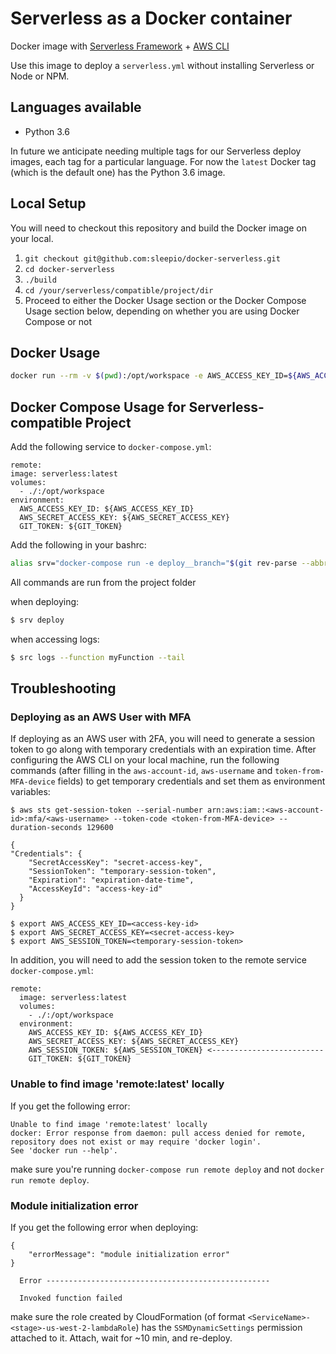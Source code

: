# Serverless as a Docker container

Docker image with [Serverless Framework](https://serverless.com/) + [AWS CLI](https://aws.amazon.com/cli/)

Use this image to deploy a `serverless.yml` without installing Serverless or Node or NPM.

## Languages available

- Python 3.6

In future we anticipate needing multiple tags for our Serverless deploy images, each tag for a particular language. For now the `latest` Docker tag (which is the default one) has the Python 3.6 image.

## Local Setup

You will need to checkout this repository and build the Docker image on your local.

1. `git checkout git@github.com:sleepio/docker-serverless.git`
2. `cd docker-serverless`
3. `./build`
4. `cd /your/serverless/compatible/project/dir`
5. Proceed to either the Docker Usage section or the Docker Compose Usage section below, depending on whether you are using Docker Compose or not

## Docker Usage

```bash
docker run --rm -v $(pwd):/opt/workspace -e AWS_ACCESS_KEY_ID=${AWS_ACCESS_KEY_ID} -e AWS_SECRET_ACCESS_KEY=${AWS_SECRET_ACCESS_KEY} -e GIT_TOKEN=${GIT_TOKEN} serverless:latest deploy
```

## Docker Compose Usage for Serverless-compatible Project

Add the following service to `docker-compose.yml`:
```
remote:
image: serverless:latest
volumes:
  - ./:/opt/workspace
environment:
  AWS_ACCESS_KEY_ID: ${AWS_ACCESS_KEY_ID}
  AWS_SECRET_ACCESS_KEY: ${AWS_SECRET_ACCESS_KEY}
  GIT_TOKEN: ${GIT_TOKEN}
```

Add the following in your bashrc:
```sh
alias srv="docker-compose run -e deploy__branch="$(git rev-parse --abbrev-ref HEAD)" -e deploy__HEAD="$(git rev-parse HEAD)" -e deploy__timestamp="$(date +%s)" -e deploy__whoami="$(whoami)" remote"
```

All commands are run from the project folder

when deploying:
```sh
$ srv deploy
```

when accessing logs:
```sh
$ src logs --function myFunction --tail
```

## Troubleshooting

### Deploying as an AWS User with MFA

If deploying as an AWS user with 2FA, you will need to generate a session token to go along with temporary credentials with an expiration time. After configuring the AWS CLI on your local machine, run the following commands (after filling in the ``aws-account-id``, ``aws-username`` and ``token-from-MFA-device`` fields) to get temporary credentials and set them as environment variables:
```
$ aws sts get-session-token --serial-number arn:aws:iam::<aws-account-id>:mfa/<aws-username> --token-code <token-from-MFA-device> --duration-seconds 129600

{
"Credentials": {
    "SecretAccessKey": "secret-access-key",
    "SessionToken": "temporary-session-token",
    "Expiration": "expiration-date-time",
    "AccessKeyId": "access-key-id"
  }
}

$ export AWS_ACCESS_KEY_ID=<access-key-id>
$ export AWS_SECRET_ACCESS_KEY=<secret-access-key>
$ export AWS_SESSION_TOKEN=<temporary-session-token>

```
In addition, you will need to add the session token to the remote service `docker-compose.yml`:

```
remote:
  image: serverless:latest
  volumes:
    - ./:/opt/workspace
  environment:
    AWS_ACCESS_KEY_ID: ${AWS_ACCESS_KEY_ID}
    AWS_SECRET_ACCESS_KEY: ${AWS_SECRET_ACCESS_KEY}
    AWS_SESSION_TOKEN: ${AWS_SESSION_TOKEN} <-------------------------
    GIT_TOKEN: ${GIT_TOKEN}
```

### Unable to find image 'remote:latest' locally

If you get the following error:
```
Unable to find image 'remote:latest' locally
docker: Error response from daemon: pull access denied for remote, repository does not exist or may require 'docker login'.
See 'docker run --help'.
```
make sure you're running ``docker-compose run remote deploy`` and not ``docker run remote deploy``.

### Module initialization error

If you get the following error when deploying:
```
{
    "errorMessage": "module initialization error"
}

  Error --------------------------------------------------

  Invoked function failed
```
make sure the role created by CloudFormation (of format ``<ServiceName>-<stage>-us-west-2-lambdaRole``) has the ``SSMDynamicSettings`` permission attached to it. Attach, wait for ~10 min, and re-deploy.
